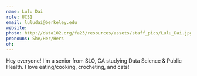 ```yaml
---
name: Lulu Dai
role: UCS1
email: luludai@berkeley.edu
website: 
photo: http://data102.org/fa23/resources/assets/staff_pics/Lulu_Dai.jpg
pronouns: She/Her/Hers
oh: 
---
```

Hey everyone! I'm a senior from SLO, CA studying Data Science & Public Health. I love eating/cooking, crocheting, and cats!